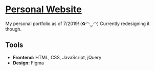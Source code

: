 # [Personal Website](https://rachelquan.github.io)

My personal portfolio as of 7/2019! (✿◠‿◠) Currently redesigning it though. 

 ## Tools
  
 * **Frontend:** HTML, CSS, JavaScript, jQuery
 * **Design:** Figma
